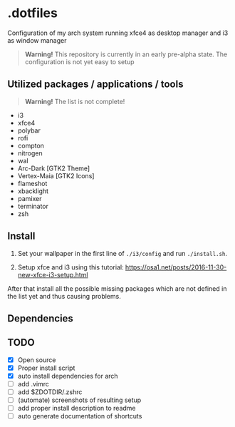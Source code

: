 # .dotfiles

Configuration of my arch system running xfce4 as desktop manager and i3 as window manager 

> __Warning!__ This repository is currently in an early pre-alpha state. The configuration is not yet easy to setup

## Utilized packages / applications / tools

> __Warning!__ The list is not complete!

- i3
- xfce4
- polybar
- rofi
- compton
- nitrogen
- wal
- Arc-Dark [GTK2 Theme] 
- Vertex-Maia [GTK2 Icons] 
- flameshot
- xbacklight
- pamixer
- terminator
- zsh

## Install

1. Set your wallpaper in the first line of `./i3/config` and run `./install.sh`.

2. Setup xfce and i3 using this tutorial: https://osa1.net/posts/2016-11-30-new-xfce-i3-setup.html

After that install all the possible missing packages which are not defined in the list yet and thus causing problems.


## Dependencies

## TODO

- [x] Open source
- [x] Proper install script
- [x] auto install dependencies for arch
- [ ] add .vimrc
- [ ] add $ZDOTDIR/.zshrc
- [ ] (automate) screenshots of resulting setup
- [ ] add proper install description to readme
- [ ] auto generate documentation of shortcuts
